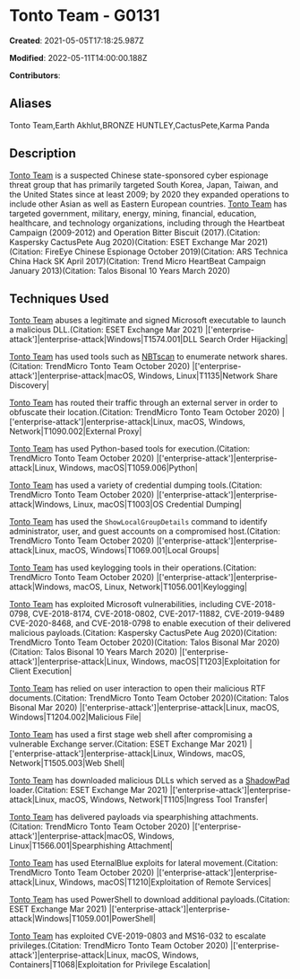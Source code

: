 # Tonto Team - G0131

**Created**: 2021-05-05T17:18:25.987Z

**Modified**: 2022-05-11T14:00:00.188Z

**Contributors**: 

## Aliases

Tonto Team,Earth Akhlut,BRONZE HUNTLEY,CactusPete,Karma Panda

## Description

[Tonto Team](https://attack.mitre.org/groups/G0131) is a suspected Chinese state-sponsored cyber espionage threat group that has primarily targeted South Korea, Japan, Taiwan, and the United States since at least 2009; by 2020 they expanded operations to include other Asian as well as Eastern European countries. [Tonto Team](https://attack.mitre.org/groups/G0131) has targeted government, military, energy, mining, financial, education, healthcare, and technology organizations, including through the Heartbeat Campaign (2009-2012) and Operation Bitter Biscuit (2017).(Citation: Kaspersky CactusPete Aug 2020)(Citation: ESET Exchange Mar 2021)(Citation: FireEye Chinese Espionage October 2019)(Citation: ARS Technica China Hack SK April 2017)(Citation: Trend Micro HeartBeat Campaign January 2013)(Citation: Talos Bisonal 10 Years March 2020)

## Techniques Used


[Tonto Team](https://attack.mitre.org/groups/G0131) abuses a legitimate and signed Microsoft executable to launch a malicious DLL.(Citation: ESET Exchange Mar 2021)
|['enterprise-attack']|enterprise-attack|Windows|T1574.001|DLL Search Order Hijacking|


[Tonto Team](https://attack.mitre.org/groups/G0131) has used tools such as [NBTscan](https://attack.mitre.org/software/S0590) to enumerate network shares.(Citation: TrendMicro Tonto Team October 2020)
|['enterprise-attack']|enterprise-attack|macOS, Windows, Linux|T1135|Network Share Discovery|


[Tonto Team](https://attack.mitre.org/groups/G0131) has routed their traffic through an external server in order to obfuscate their location.(Citation: TrendMicro Tonto Team October 2020)
|['enterprise-attack']|enterprise-attack|Linux, macOS, Windows, Network|T1090.002|External Proxy|


[Tonto Team](https://attack.mitre.org/groups/G0131) has used Python-based tools for execution.(Citation: TrendMicro Tonto Team October 2020) 
|['enterprise-attack']|enterprise-attack|Linux, Windows, macOS|T1059.006|Python|


[Tonto Team](https://attack.mitre.org/groups/G0131) has used a variety of credential dumping tools.(Citation: TrendMicro Tonto Team October 2020) 
|['enterprise-attack']|enterprise-attack|Windows, Linux, macOS|T1003|OS Credential Dumping|


[Tonto Team](https://attack.mitre.org/groups/G0131) has used the <code>ShowLocalGroupDetails</code> command to identify administrator, user, and guest accounts on a compromised host.(Citation: TrendMicro Tonto Team October 2020)
|['enterprise-attack']|enterprise-attack|Linux, macOS, Windows|T1069.001|Local Groups|


[Tonto Team](https://attack.mitre.org/groups/G0131) has used keylogging tools in their operations.(Citation: TrendMicro Tonto Team October 2020)
|['enterprise-attack']|enterprise-attack|Windows, macOS, Linux, Network|T1056.001|Keylogging|


[Tonto Team](https://attack.mitre.org/groups/G0131) has exploited Microsoft vulnerabilities, including CVE-2018-0798, CVE-2018-8174, CVE-2018-0802, CVE-2017-11882, CVE-2019-9489 CVE-2020-8468, and CVE-2018-0798 to enable execution of their delivered malicious payloads.(Citation: Kaspersky CactusPete Aug 2020)(Citation: TrendMicro Tonto Team October 2020)(Citation: Talos Bisonal Mar 2020)(Citation: Talos Bisonal 10 Years March 2020) 
|['enterprise-attack']|enterprise-attack|Linux, Windows, macOS|T1203|Exploitation for Client Execution|


[Tonto Team](https://attack.mitre.org/groups/G0131) has relied on user interaction to open their malicious RTF documents.(Citation: TrendMicro Tonto Team October 2020)(Citation: Talos Bisonal Mar 2020) 
|['enterprise-attack']|enterprise-attack|Linux, macOS, Windows|T1204.002|Malicious File|


[Tonto Team](https://attack.mitre.org/groups/G0131) has used a first stage web shell after compromising a vulnerable Exchange server.(Citation: ESET Exchange Mar 2021)
|['enterprise-attack']|enterprise-attack|Linux, Windows, macOS, Network|T1505.003|Web Shell|


[Tonto Team](https://attack.mitre.org/groups/G0131) has downloaded malicious DLLs which served as a [ShadowPad](https://attack.mitre.org/software/S0596) loader.(Citation: ESET Exchange Mar 2021)
|['enterprise-attack']|enterprise-attack|Linux, macOS, Windows, Network|T1105|Ingress Tool Transfer|


[Tonto Team](https://attack.mitre.org/groups/G0131) has delivered payloads via spearphishing attachments.(Citation: TrendMicro Tonto Team October 2020)
|['enterprise-attack']|enterprise-attack|macOS, Windows, Linux|T1566.001|Spearphishing Attachment|


[Tonto Team](https://attack.mitre.org/groups/G0131) has used EternalBlue exploits for lateral movement.(Citation: TrendMicro Tonto Team October 2020)
|['enterprise-attack']|enterprise-attack|Linux, Windows, macOS|T1210|Exploitation of Remote Services|


[Tonto Team](https://attack.mitre.org/groups/G0131) has used PowerShell to download additional payloads.(Citation: ESET Exchange Mar 2021)
|['enterprise-attack']|enterprise-attack|Windows|T1059.001|PowerShell|


[Tonto Team](https://attack.mitre.org/groups/G0131) has exploited CVE-2019-0803 and MS16-032 to escalate privileges.(Citation: TrendMicro Tonto Team October 2020)
|['enterprise-attack']|enterprise-attack|Linux, macOS, Windows, Containers|T1068|Exploitation for Privilege Escalation|

